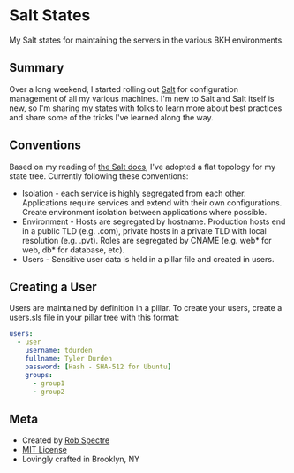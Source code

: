 # Salt States

My Salt states for maintaining the servers in the various BKH environments.


## Summary

Over a long weekend, I started rolling out [Salt](http://www.saltstack.org) for
configuration management of all my various machines.  I'm new to Salt and Salt
itself is new, so I'm sharing my states with folks to learn more about best
practices and share some of the tricks I've learned along the way.

 
## Conventions

Based on my reading of [the Salt
docs](http://docs.saltstack.com/topics/tutorials/starting_states.html), I've
adopted a flat topology for my state tree.  Currently following these
conventions:

* Isolation - each service is highly segregated from each other. Applications 
  require services and extend with their own configurations.  Create environment
  isolation between applications where possible.
* Environment - Hosts are segregated by hostname.  Production hosts end in a
  public TLD (e.g. .com), private hosts in a private TLD with local resolution
  (e.g. .pvt).  Roles are segregated by CNAME (e.g. web* for web, db* for
  database, etc).
* Users - Sensitive user data is held in a pillar file and created in users.


## Creating a User

Users are maintained by definition in a pillar. To create your users, create a
users.sls file in your pillar tree with this format:

```yaml
users:
  - user
    username: tdurden
    fullname: Tyler Durden
    password: [Hash - SHA-512 for Ubuntu]
    groups:
      - group1
      - group2
```


## Meta

- Created by [Rob Spectre](http://www.brooklynhacker.com)
- [MIT License](http://opensource.org/licenses/MIT)
- Lovingly crafted in Brooklyn, NY

